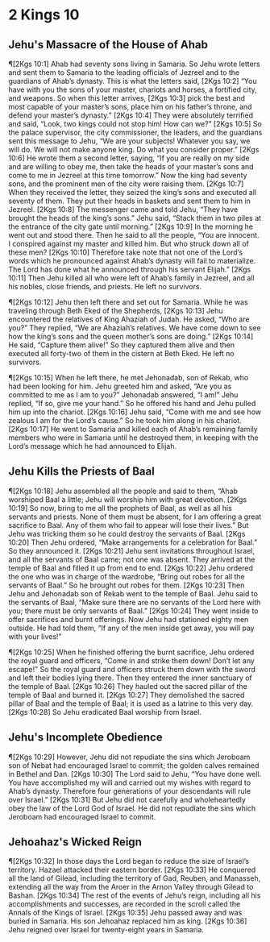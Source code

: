 # 2 Kings 10

## Jehu's Massacre of the House of Ahab
¶[2Kgs 10:1] Ahab had seventy sons living in Samaria. So Jehu wrote letters and sent them to Samaria to the leading officials of Jezreel and to the guardians of Ahab’s dynasty. This is what the letters said,
[2Kgs 10:2] “You have with you the sons of your master, chariots and horses, a fortified city, and weapons. So when this letter arrives,
[2Kgs 10:3] pick the best and most capable of your master’s sons, place him on his father’s throne, and defend your master’s dynasty.”
[2Kgs 10:4] They were absolutely terrified and said, “Look, two kings could not stop him! How can we?”
[2Kgs 10:5] So the palace supervisor, the city commissioner, the leaders, and the guardians sent this message to Jehu, “We are your subjects! Whatever you say, we will do. We will not make anyone king. Do what you consider proper.”
[2Kgs 10:6] He wrote them a second letter, saying, “If you are really on my side and are willing to obey me, then take the heads of your master’s sons and come to me in Jezreel at this time tomorrow.” Now the king had seventy sons, and the prominent men of the city were raising them.
[2Kgs 10:7] When they received the letter, they seized the king’s sons and executed all seventy of them. They put their heads in baskets and sent them to him in Jezreel.
[2Kgs 10:8] The messenger came and told Jehu, “They have brought the heads of the king’s sons.” Jehu said, “Stack them in two piles at the entrance of the city gate until morning.”
[2Kgs 10:9] In the morning he went out and stood there. Then he said to all the people, “You are innocent. I conspired against my master and killed him. But who struck down all of these men?
[2Kgs 10:10] Therefore take note that not one of the Lord’s words which he pronounced against Ahab’s dynasty will fail to materialize. The Lord has done what he announced through his servant Elijah.”
[2Kgs 10:11] Then Jehu killed all who were left of Ahab’s family in Jezreel, and all his nobles, close friends, and priests. He left no survivors.

¶[2Kgs 10:12] Jehu then left there and set out for Samaria. While he was traveling through Beth Eked of the Shepherds,
[2Kgs 10:13] Jehu encountered the relatives of King Ahaziah of Judah. He asked, “Who are you?” They replied, “We are Ahaziah’s relatives. We have come down to see how the king’s sons and the queen mother’s sons are doing.”
[2Kgs 10:14] He said, “Capture them alive!” So they captured them alive and then executed all forty-two of them in the cistern at Beth Eked. He left no survivors.

¶[2Kgs 10:15] When he left there, he met Jehonadab, son of Rekab, who had been looking for him. Jehu greeted him and asked, “Are you as committed to me as I am to you?” Jehonadab answered, “I am!” Jehu replied, “If so, give me your hand.” So he offered his hand and Jehu pulled him up into the chariot.
[2Kgs 10:16] Jehu said, “Come with me and see how zealous I am for the Lord’s cause.” So he took him along in his chariot.
[2Kgs 10:17] He went to Samaria and killed each of Ahab’s remaining family members who were in Samaria until he destroyed them, in keeping with the Lord’s message which he had announced to Elijah.

## Jehu Kills the Priests of Baal
¶[2Kgs 10:18] Jehu assembled all the people and said to them, “Ahab worshiped Baal a little; Jehu will worship him with great devotion.
[2Kgs 10:19] So now, bring to me all the prophets of Baal, as well as all his servants and priests. None of them must be absent, for I am offering a great sacrifice to Baal. Any of them who fail to appear will lose their lives.” But Jehu was tricking them so he could destroy the servants of Baal.
[2Kgs 10:20] Then Jehu ordered, “Make arrangements for a celebration for Baal.” So they announced it.
[2Kgs 10:21] Jehu sent invitations throughout Israel, and all the servants of Baal came; not one was absent. They arrived at the temple of Baal and filled it up from end to end.
[2Kgs 10:22] Jehu ordered the one who was in charge of the wardrobe, “Bring out robes for all the servants of Baal.” So he brought out robes for them.
[2Kgs 10:23] Then Jehu and Jehonadab son of Rekab went to the temple of Baal. Jehu said to the servants of Baal, “Make sure there are no servants of the Lord here with you; there must be only servants of Baal.”
[2Kgs 10:24] They went inside to offer sacrifices and burnt offerings. Now Jehu had stationed eighty men outside. He had told them, “If any of the men inside get away, you will pay with your lives!”

¶[2Kgs 10:25] When he finished offering the burnt sacrifice, Jehu ordered the royal guard and officers, “Come in and strike them down! Don’t let any escape!” So the royal guard and officers struck them down with the sword and left their bodies lying there. Then they entered the inner sanctuary of the temple of Baal.
[2Kgs 10:26] They hauled out the sacred pillar of the temple of Baal and burned it.
[2Kgs 10:27] They demolished the sacred pillar of Baal and the temple of Baal; it is used as a latrine to this very day.
[2Kgs 10:28] So Jehu eradicated Baal worship from Israel.

## Jehu's Incomplete Obedience
¶[2Kgs 10:29] However, Jehu did not repudiate the sins which Jeroboam son of Nebat had encouraged Israel to commit; the golden calves remained in Bethel and Dan.
[2Kgs 10:30] The Lord said to Jehu, “You have done well. You have accomplished my will and carried out my wishes with regard to Ahab’s dynasty. Therefore four generations of your descendants will rule over Israel.”
[2Kgs 10:31] But Jehu did not carefully and wholeheartedly obey the law of the Lord God of Israel. He did not repudiate the sins which Jeroboam had encouraged Israel to commit.

## Jehoahaz's Wicked Reign
¶[2Kgs 10:32] In those days the Lord began to reduce the size of Israel’s territory. Hazael attacked their eastern border.
[2Kgs 10:33] He conquered all the land of Gilead, including the territory of Gad, Reuben, and Manasseh, extending all the way from the Aroer in the Arnon Valley through Gilead to Bashan.
[2Kgs 10:34] The rest of the events of Jehu’s reign, including all his accomplishments and successes, are recorded in the scroll called the Annals of the Kings of Israel.
[2Kgs 10:35] Jehu passed away and was buried in Samaria. His son Jehoahaz replaced him as king.
[2Kgs 10:36] Jehu reigned over Israel for twenty-eight years in Samaria.
